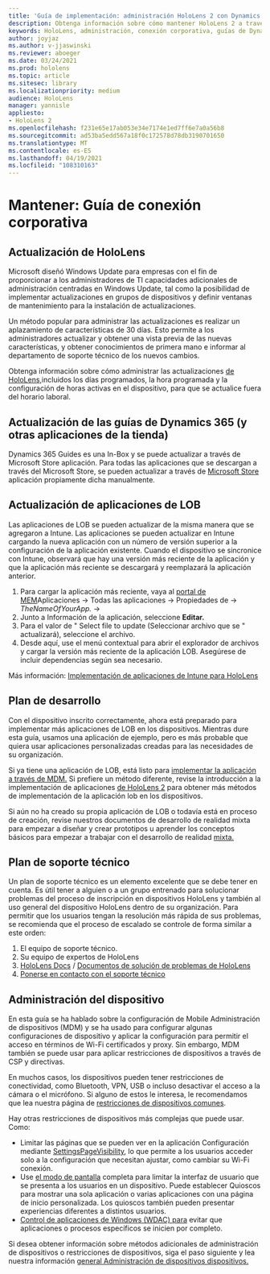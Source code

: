 ```yaml
---
title: 'Guía de implementación: administración HoloLens 2 con Dynamics 365 Guides - Maintain'
description: Obtenga información sobre cómo mantener HoloLens 2 a través de una red conectada corporativa con Las guías de Dynamics 365.
keywords: HoloLens, administración, conexión corporativa, guías de Dynamics 365, AAD, Azure AD, MDM, mobile Administración de dispositivos
author: joyjaz
ms.author: v-jjaswinski
ms.reviewer: aboeger
ms.date: 03/24/2021
ms.prod: hololens
ms.topic: article
ms.sitesec: library
ms.localizationpriority: medium
audience: HoloLens
manager: yannisle
appliesto:
- HoloLens 2
ms.openlocfilehash: f231e65e17ab053e34e7174e1ed7ff6e7a0a56b8
ms.sourcegitcommit: ad53ba5edd567a18f0c172578d78db3190701650
ms.translationtype: MT
ms.contentlocale: es-ES
ms.lasthandoff: 04/19/2021
ms.locfileid: "108310163"
---
```

# <a name="maintain---corporate-connected-guide"></a>Mantener: Guía de conexión corporativa

## <a name="update-hololens"></a>Actualización de HoloLens

Microsoft diseñó Windows Update para empresas con el fin de proporcionar a los administradores de TI capacidades adicionales de administración centradas en Windows Update, tal como la posibilidad de implementar actualizaciones en grupos de dispositivos y definir ventanas de mantenimiento para la instalación de actualizaciones.

Un método popular para administrar las actualizaciones es realizar un aplazamiento de características de 30 días. Esto permite a los administradores actualizar y obtener una vista previa de las nuevas características, y obtener conocimientos de primera mano e informar al departamento de soporte técnico de los nuevos cambios.

Obtenga información sobre cómo administrar las actualizaciones [de HoloLens,](https://docs.microsoft.com/hololens/hololens-updates)incluidos los días programados, la hora programada y la configuración de horas activas en el dispositivo, para que se actualice fuera del horario laboral.

## <a name="how-to-update-dynamics-365-guides-and-other-store-apps"></a>Actualización de las guías de Dynamics 365 (y otras aplicaciones de la tienda)

Dynamics 365 Guides es una In-Box y se puede actualizar a través de Microsoft Store aplicación. Para todas las aplicaciones que se descargan a través del Microsoft Store, se pueden actualizar a través de [Microsoft Store](https://docs.microsoft.com/hololens/holographic-store-apps#update-apps) aplicación propiamente dicha manualmente.

## <a name="how-to-update-lob-apps"></a>Actualización de aplicaciones de LOB

Las aplicaciones de LOB se pueden actualizar de la misma manera que se agregaron a Intune. Las aplicaciones se pueden actualizar en Intune cargando la nueva aplicación con un número de versión superior a la configuración de la aplicación existente. Cuando el dispositivo se sincronice con Intune, observará que hay una versión más reciente de la aplicación y que la aplicación más reciente se descargará y reemplazará la aplicación anterior.

1. Para cargar la aplicación más reciente, vaya al [portal de MEM](https://endpoint.microsoft.com/#home)Aplicaciones -> Todas las aplicaciones  ->   Propiedades de   ->  *TheNameOfYourApp.*  ->  
2. Junto a Información de la aplicación, seleccione **Editar.**
3. Para el valor de &quot; Select file to update (Seleccionar archivo que se &quot; actualizará), seleccione el archivo.
4. Desde aquí, use el menú contextual para abrir el explorador de archivos y cargar la versión más reciente de la aplicación LOB. Asegúrese de incluir dependencias según sea necesario.

Más información: [Implementación de aplicaciones de Intune para HoloLens](https://docs.microsoft.com/hololens/app-deploy-intune)

## <a name="development-plan"></a>Plan de desarrollo

Con el dispositivo inscrito correctamente, ahora está preparado para implementar más aplicaciones de LOB en los dispositivos. Mientras dure esta guía, usamos una aplicación de ejemplo, pero es más probable que quiera usar aplicaciones personalizadas creadas para las necesidades de su organización.

Si ya tiene una aplicación de LOB, está listo para [implementar la aplicación a través de MDM.](https://docs.microsoft.com/hololens/app-deploy-intune) Si prefiere un método diferente, revise la introducción a la implementación de aplicaciones [de HoloLens 2](https://docs.microsoft.com/hololens/app-deploy-overview) para obtener más métodos de implementación de la aplicación lob en los dispositivos.

Si aún no ha creado su propia aplicación de LOB o todavía está en proceso de [](https://docs.microsoft.com/windows/mixed-reality/design/design) creación, revise nuestros documentos de desarrollo de realidad mixta para empezar a diseñar y crear prototipos u aprender los conceptos básicos para empezar a trabajar con el desarrollo de realidad [mixta.](https://docs.microsoft.com/windows/mixed-reality/discover/get-started-with-mr)

## <a name="support-plan"></a>Plan de soporte técnico

Un plan de soporte técnico es un elemento excelente que se debe tener en cuenta. Es útil tener a alguien o a un grupo entrenado para solucionar problemas del proceso de inscripción en dispositivos HoloLens y también al uso general del dispositivo HoloLens dentro de su organización. Para permitir que los usuarios tengan la resolución más rápida de sus problemas, se recomienda que el proceso de escalado se controle de forma similar a este orden:

1. El equipo de soporte técnico.
2. Su equipo de expertos de HoloLens
3. [HoloLens Docs](https://docs.microsoft.com/hololens/)  /  [Documentos de solución de problemas de HoloLens](https://docs.microsoft.com/hololens/hololens-troubleshooting)
4. [Ponerse en contacto con el soporte técnico](https://support.serviceshub.microsoft.com/supportforbusiness/create?sapId=e9391227-fa6d-927b-0fff-f96288631b8f)

## <a name="device-management"></a>Administración del dispositivo

En esta guía se ha hablado sobre la configuración de Mobile Administración de dispositivos (MDM) y se ha usado para configurar algunas configuraciones de dispositivo y aplicar la configuración para permitir el acceso en términos de Wi-Fi certificados y proxy. Sin embargo, MDM también se puede usar para aplicar restricciones de dispositivos a través de CSP y directivas.

En muchos casos, los dispositivos pueden tener restricciones de conectividad, como Bluetooth, VPN, USB o incluso desactivar el acceso a la cámara o el micrófono. Si alguno de estos le interesa, le recomendamos que lea nuestra página de [restricciones de dispositivos comunes](https://docs.microsoft.com/hololens/hololens-common-device-restrictions).

Hay otras restricciones de dispositivos más complejas que puede usar. Como:

- Limitar las páginas que se pueden ver en la aplicación Configuración mediante [SettingsPageVisibility](https://docs.microsoft.com/hololens/settings-uri-list), lo que permite a los usuarios acceder solo a la configuración que necesitan ajustar, como cambiar su Wi-Fi conexión.
- Use [el modo de pantalla](https://docs.microsoft.com/hololens/hololens-kiosk) completa para limitar la interfaz de usuario que se presenta a los usuarios en un dispositivo. Puede establecer Quioscos para mostrar una sola aplicación o varias aplicaciones con una página de inicio personalizada. Los quioscos también pueden presentar experiencias diferentes a distintos usuarios.
- [Control de aplicaciones de Windows (WDAC) para](https://docs.microsoft.com/hololens/windows-defender-application-control-wdac) evitar que aplicaciones o procesos específicos se inicien por completo.

Si desea obtener información sobre métodos adicionales de administración de dispositivos o restricciones de dispositivos, siga el paso siguiente y lea nuestra información [general Administración de dispositivos dispositivos.](https://docs.microsoft.com/hololens/hololens-csp-policy-overview)





